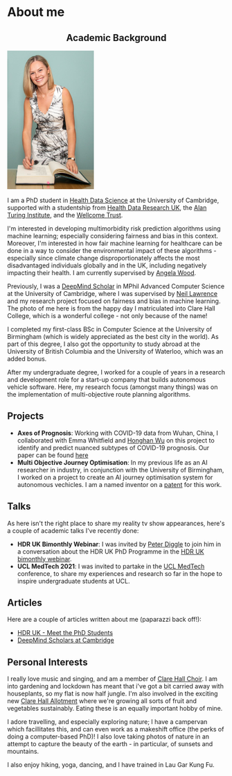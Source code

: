 
# About me 
## <center>Academic Background</center>
<img src="/matriculation-photo-full.jpeg" width="200" class="left-img"/>

I am a PhD student in [Health Data Science](https://www.hdruk.ac.uk/careers-in-health-data-science/phd-programme/) at the University of Cambridge, supported with a studentship from [Health Data Research UK](https://www.hdruk.ac.uk/), the [Alan Turing Institute](https://www.turing.ac.uk/), and the [Wellcome Trust](https://wellcome.org/). 

I'm interested in developing multimorbidity risk prediction algorithms using machine learning; especially considering fairness and bias in this context. Moreover, I'm interested in how fair machine learning for healthcare can be done in a way to consider the environmental impact of these algorithms - especially since climate change disproportionately affects the most disadvantaged individuals globally and in the UK, including negatively impacting their health. I am currently supervised by [Angela Wood](https://www.phpc.cam.ac.uk/people/ceu-group/ceu-senior-academic-staff/angela-wood/).

Previously, I was a [DeepMind Scholar](https://deepmind.com/scholarships) in MPhil Advanced Computer Science at the University of Cambridge, where I was supervised by [Neil Lawrence](https://inverseprobability.com/) and my research project focused on fairness and bias in machine learning. The photo of me here is from the happy day I matriculated into Clare Hall College, which is a wonderful college - not only because of the name!

I completed my first-class BSc in Computer Science at the University of Birmingham (which is widely appreciated as the best city in the world). As part of this degree, I also got the opportunity to study abroad at the University of British Columbia and the University of Waterloo, which was an added bonus. 

After my undergraduate degree, I worked for a couple of years in a research and development role for a start-up company that builds autonomous vehicle software. Here, my research focus (amongst many things) was on the implementation of multi-objective route planning algorithms. 

## Projects 
- <b>Axes of Prognosis</b>: Working with COVID-19 data from Wuhan, China, I collaborated with Emma Whitfield and [Honghan Wu](https://iris.ucl.ac.uk/iris/browse/profile?upi=HWWUX46) on this project to identify and predict nuanced subtypes of COVID-19 prognosis. Our paper can be found [here](https://www.medrxiv.org/content/10.1101/2021.03.16.21253371v1)
- <b>Multi Objective Journey Optimisation</b>: In my previous life as an AI researcher in industry, in conjunction with the University of Birmingham, I worked on a project to create an AI journey optimisation system for autonomous vechicles. I am a named inventor on a [patent](https://patents.google.com/patent/US20190346275A1/en) for this work.

## Talks
As here isn't the right place to share my reality tv show appearances, here's a couple of academic talks I've recently done:
- <b>HDR UK Bimonthly Webinar</b>: I was invited by [Peter Diggle](https://www.lancaster.ac.uk/staff/diggle/) to join him in a conversation about the HDR UK PhD Programme in the [HDR UK bimonthly webinar](https://www.hdruk.ac.uk/bimonthly-one-institute-webinars/).
- <b>UCL MedTech 2021</b>: I was invited to partake in the [UCL MedTech](https://uclmed.tech/) conference, to share my experiences and research so far in the hope to inspire undergraduate students at UCL.

## Articles
Here are a couple of articles written about me (paparazzi back off!):
- [HDR UK - Meet the PhD Students](https://www.hdruk.ac.uk/people/claire-coffey/)
- [DeepMind Scholars at Cambridge](https://www.cst.cam.ac.uk/deepmind-scholars-cambridge)


## Personal Interests 
I really love music and singing, and am a member of [Clare Hall Choir](https://www.clarehall.cam.ac.uk/clare-hall-choir). I am into gardening and lockdown has meant that i've got a bit carried away with houseplants, so my flat is now half jungle. I'm also involved in the exciting new [Clare Hall Allotment](https://www.clarehall.cam.ac.uk/news/10-03-2021/clare-hall-allotment-initiative-officially-launches) where we're growing all sorts of fruit and vegetables sustainably. Eating these is an equally important hobby of mine.

I adore travelling, and especially exploring nature; I have a campervan which facillitates this, and can even work as a makeshift office (the perks of doing a computer-based PhD)! I also love taking photos of nature in an attempt to capture the beauty of the earth - in particular, of sunsets and mountains.

I also enjoy hiking, yoga, dancing, and I have trained in Lau Gar Kung Fu. 
